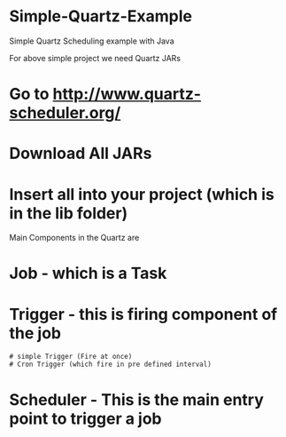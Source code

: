 # Simple-Quartz-Example
Simple Quartz Scheduling example with Java 

For above simple project we need Quartz JARs
 # Go to http://www.quartz-scheduler.org/ 
 # Download All JARs
 # Insert all into your project (which is in the lib folder)

Main Components in the Quartz are
 # Job - which is a Task
 # Trigger - this is firing component of the job
    # simple Trigger (Fire at once)
    # Cron Trigger (which fire in pre defined interval)
 # Scheduler - This is the main entry point to trigger a job
 
 
 
